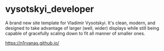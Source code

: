 # vysotskyi_developer

A brand new site template for Vladimir Vysotskyi. It's clean, modern, and designed
to take advantage of larger (well, wider) displays while still being capable of gracefully
scaling down to fit all manner of smaller ones.

https://n1rvanas.github.io/
